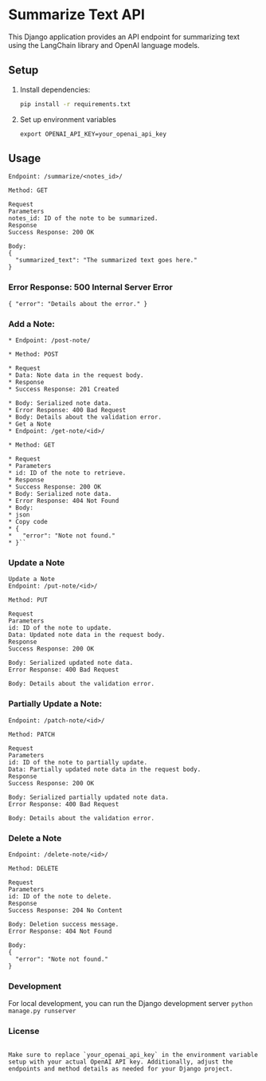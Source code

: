 # Summarize Text API

This Django application provides an API endpoint for summarizing text using the LangChain library and OpenAI language models.

## Setup

1. Install dependencies:

   ```bash
   pip install -r requirements.txt

   ```

2. Set up environment variables

   `export OPENAI_API_KEY=your_openai_api_key`

## Usage

```Summarize Text Endpoint
Endpoint: /summarize/<notes_id>/

Method: GET

Request
Parameters
notes_id: ID of the note to be summarized.
Response
Success Response: 200 OK

Body:
{
  "summarized_text": "The summarized text goes here."
}

```

### Error Response: 500 Internal Server Error

`{
  "error": "Details about the error."
}`

### Add a Note:

```
* Endpoint: /post-note/

* Method: POST

* Request
* Data: Note data in the request body.
* Response
* Success Response: 201 Created

* Body: Serialized note data.
* Error Response: 400 Bad Request
* Body: Details about the validation error.
* Get a Note
* Endpoint: /get-note/<id>/

* Method: GET

* Request
* Parameters
* id: ID of the note to retrieve.
* Response
* Success Response: 200 OK
* Body: Serialized note data.
* Error Response: 404 Not Found
* Body:
* json
* Copy code
* {
*   "error": "Note not found."
* }``

```

### Update a Note

```
Update a Note
Endpoint: /put-note/<id>/

Method: PUT

Request
Parameters
id: ID of the note to update.
Data: Updated note data in the request body.
Response
Success Response: 200 OK

Body: Serialized updated note data.
Error Response: 400 Bad Request

Body: Details about the validation error.
```

### Partially Update a Note:

```
Endpoint: /patch-note/<id>/

Method: PATCH

Request
Parameters
id: ID of the note to partially update.
Data: Partially updated note data in the request body.
Response
Success Response: 200 OK

Body: Serialized partially updated note data.
Error Response: 400 Bad Request

Body: Details about the validation error.
```

### Delete a Note

```
Endpoint: /delete-note/<id>/

Method: DELETE

Request
Parameters
id: ID of the note to delete.
Response
Success Response: 204 No Content

Body: Deletion success message.
Error Response: 404 Not Found

Body:
{
  "error": "Note not found."
}
```

### Development

For local development, you can run the Django development server
`python manage.py runserver`

### License

```

Make sure to replace `your_openai_api_key` in the environment variable setup with your actual OpenAI API key. Additionally, adjust the endpoints and method details as needed for your Django project.

```
